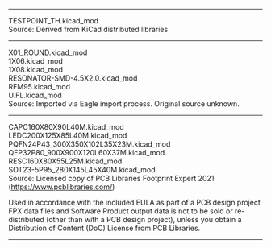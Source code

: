 ***

TESTPOINT_TH.kicad_mod  
Source: Derived from KiCad distributed libraries  

***

X01_ROUND.kicad_mod  
1X06.kicad_mod  
1X08.kicad_mod  
RESONATOR-SMD-4.5X2.0.kicad_mod  
RFM95.kicad_mod  
U.FL.kicad_mod  
Source: Imported via Eagle import process.  Original source unknown.  

***

CAPC160X80X90L40M.kicad_mod  
LEDC200X125X85L40M.kicad_mod  
PQFN24P43_300X350X102L35X23M.kicad_mod  
QFP32P80_900X900X120L60X37M.kicad_mod  
RESC160X80X55L25M.kicad_mod  
SOT23-5P95_280X145L45X40M.kicad_mod  
Source: Licensed copy of PCB Libraries Footprint Expert 2021 (https://www.pcblibraries.com/)  

Used in accordance with the included EULA as part of a PCB design project  
    FPX data files and Software Product output data is not to be sold or re-distributed (other than with a PCB design project), unless you obtain a Distribution of Content (DoC) License from PCB Libraries.

***
